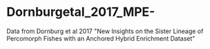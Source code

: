 # Dornburgetal_2017_MPE-
Data from Dornburg et al 2017 "New Insights on the Sister Lineage of Percomorph Fishes with an Anchored Hybrid Enrichment Dataset"
